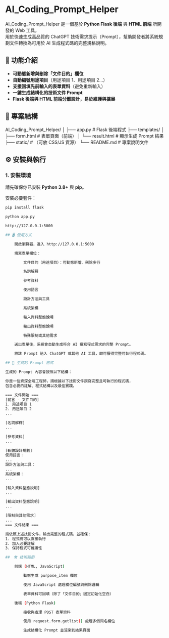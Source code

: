 # AI_Coding_Prompt_Helper

AI_Coding_Prompt_Helper 是一個基於 **Python Flask 後端** 與 **HTML 前端** 所開發的 Web 工具，  
用於快速生成高品質的 ChatGPT 技術需求提示（Prompt），幫助開發者將系統規劃文件轉換為可用於 AI 生成程式碼的完整規格說明。

## 📌 功能介紹
- **可動態新增與刪除「文件目的」欄位**
- **自動編號用途項目**（用途項目 1、用途項目 2…）
- **支援回填先前輸入的表單資料**（避免重新輸入）
- **一鍵生成結構化的技術文件 Prompt**
- **Flask 後端與 HTML 前端分離設計，易於維護與擴展**

## 📂 專案結構
AI_Coding_Prompt_Helper/
│
├── app.py # Flask 後端程式
├── templates/
│ ├── form.html # 表單頁面（前端）
│ └── result.html # 顯示生成 Prompt 結果
├── static/ # （可放 CSS/JS 資源）
└── README.md # 專案說明文件

## ⚙️ 安裝與執行

### 1. 安裝環境
請先確保你已安裝 **Python 3.8+** 與 **pip**。

安裝必要套件：
```bash
pip install flask

python app.py

http://127.0.0.1:5000

## 🖥 使用方式

    開啟瀏覽器，進入 http://127.0.0.1:5000

    填寫表單欄位：

        文件目的（用途項目）：可動態新增、刪除多行

        名詞解釋

        參考資料

        使用語言

        設計方法與工具

        系統架構

        輸入資料型態說明

        輸出資料型態說明

        特殊限制或其他需求

    送出表單後，系統會自動生成符合 AI 撰寫程式需求的完整 Prompt。

    將該 Prompt 貼入 ChatGPT 或其他 AI 工具，即可獲得完整可執行程式碼。

## 📄 生成的 Prompt 格式

生成的 Prompt 內容會按照以下結構：

你是一位資深全端工程師，請根據以下技術文件撰寫完整且可執行的程式碼，
包含必要的註解、程式結構以及最佳實踐。

=== 文件開始 ===
[前言 - 文件目的]
1. 用途項目 1
2. 用途項目 2
...

[名詞解釋]
...

[參考資料]
...

[軟體設計規劃]
使用語言：
...
設計方法與工具：
...
系統架構：
...

[輸入資料型態說明]
...

[輸出資料型態說明]
...

[限制與其他需求]
...
=== 文件結束 ===

請依照上述技術文件，輸出完整的程式碼，並確保：
1. 程式碼可以直接執行
2. 加入必要註解
3. 保持程式可維護性

##　🛠 技術細節

    前端 (HTML, JavaScript)

        動態生成 purpose_item 欄位

        使用 JavaScript 處理欄位編號與刪除邏輯

        表單資料可回填（除了「文件目的」固定初始化空白）

    後端 (Python Flask)

        接收與處理 POST 表單資料

        使用 request.form.getlist() 處理多個同名欄位

        生成結構化 Prompt 並渲染到結果頁面